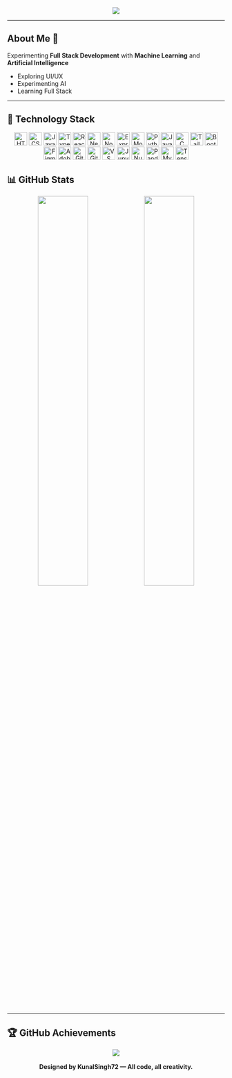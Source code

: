 <!-- GitHub Profile README | @KunalSingh72 -->

<!-- HEADER -->
<div align="center">
  <img src="https://capsule-render.vercel.app/api?type=waving&color=0:0f2027,100:2c5364&height=180&section=header&text=Kunal%20Singh&fontSize=36&fontColor=ffffff&desc=Fullstack%20Developer%20|%20AI%20Enthusiast&descAlign=50&descAlignY=70" />
</div>

---

## About Me 🦆

 Experimenting **Full Stack Development** with **Machine Learning** and **Artificial Intelligence**

-  Exploring UI/UX 
-  Experimenting AI 
-  Learning Full Stack 


---

## 🚀 Technology Stack

<p align="center">
  <img src="https://cdn.jsdelivr.net/gh/devicons/devicon/icons/html5/html5-original.svg" height="30" alt="HTML5" />
<img src="https://cdn.jsdelivr.net/gh/devicons/devicon/icons/css3/css3-original.svg" height="30" alt="CSS3" />
<img src="https://cdn.jsdelivr.net/gh/devicons/devicon/icons/javascript/javascript-original.svg" height="30" alt="JavaScript" />
<img src="https://cdn.jsdelivr.net/gh/devicons/devicon/icons/typescript/typescript-original.svg" height="30" alt="TypeScript" />
<img src="https://cdn.jsdelivr.net/gh/devicons/devicon/icons/react/react-original.svg" height="30" alt="React" />
<img src="https://cdn.jsdelivr.net/gh/devicons/devicon/icons/nextjs/nextjs-original.svg" height="30" alt="Next.js" />
<img src="https://cdn.jsdelivr.net/gh/devicons/devicon/icons/nodejs/nodejs-original.svg" height="30" alt="Node.js" />
<img src="https://cdn.jsdelivr.net/gh/devicons/devicon/icons/express/express-original.svg" height="30" alt="Express" />
<img src="https://cdn.jsdelivr.net/gh/devicons/devicon/icons/mongodb/mongodb-original.svg" height="30" alt="MongoDB" />
<img src="https://cdn.jsdelivr.net/gh/devicons/devicon/icons/python/python-original.svg" height="30" alt="Python" />
<img src="https://cdn.jsdelivr.net/gh/devicons/devicon/icons/java/java-original.svg" height="30" alt="Java" />
<img src="https://cdn.jsdelivr.net/gh/devicons/devicon/icons/c/c-original.svg" height="30" alt="C" />
<img src="https://cdn.jsdelivr.net/gh/devicons/devicon/icons/tailwindcss/tailwindcss-original.svg" height="30" alt="Tailwind CSS" />
<img src="https://cdn.jsdelivr.net/gh/devicons/devicon/icons/bootstrap/bootstrap-original.svg" height="30" alt="Bootstrap" />
<img src="https://cdn.jsdelivr.net/gh/devicons/devicon/icons/figma/figma-original.svg" height="30" alt="Figma" />
<img src="https://cdn.jsdelivr.net/gh/devicons/devicon/icons/illustrator/illustrator-plain.svg" height="30" alt="Adobe Illustrator" />
<img src="https://cdn.jsdelivr.net/gh/devicons/devicon/icons/git/git-original.svg" height="30" alt="Git" />
<img src="https://cdn.jsdelivr.net/gh/devicons/devicon/icons/github/github-original.svg" height="30" alt="GitHub" />
<img src="https://cdn.jsdelivr.net/gh/devicons/devicon/icons/vscode/vscode-original.svg" height="30" alt="VS Code" />
<img src="https://cdn.jsdelivr.net/gh/devicons/devicon/icons/jupyter/jupyter-original.svg" height="30" alt="Jupyter" />
<img src="https://cdn.jsdelivr.net/gh/devicons/devicon/icons/numpy/numpy-original.svg" height="30" alt="NumPy" />
<img src="https://cdn.jsdelivr.net/gh/devicons/devicon/icons/pandas/pandas-original.svg" height="30" alt="Pandas" />
<img src="https://cdn.jsdelivr.net/gh/devicons/devicon/icons/mysql/mysql-original.svg" height="30" alt="MySQL" />
<img src="https://cdn.jsdelivr.net/gh/devicons/devicon/icons/tensorflow/tensorflow-original.svg" height="30" alt="TensorFlow" />
</p>




## 📊 GitHub Stats

<div align="center">
  <img src="https://github-readme-stats.vercel.app/api?username=KunalSingh72&show_icons=true&theme=github_dark&hide_border=true&border_radius=8&hide_title=true" width="48%" />
  <img src="https://github-readme-stats.vercel.app/api/top-langs/?username=KunalSingh72&layout=compact&theme=github_dark&hide_border=true&langs_count=6" width="48%" />
</div>

---

## 🏆 GitHub Achievements

<p align="center">
  <img src="https://github-profile-trophy.vercel.app/?username=KunalSingh72&theme=darkhub&no-bg=true&no-frame=true&column=6&margin-w=10" />
</p>

<!-- ---

## 🎯 Focus Areas

- Fullstack Web Development  
- AI-powered Applications  
- UI/UX Design Systems  
- Dev Productivity Tools  
- Open Source Projects  

--- -->

<p align="center">
    <img src="https://raw.githubusercontent.com/andreasbm/readme/master/assets/lines/colored.png" height="2" />
    <br />
    <strong>Designed by KunalSingh72 — All code, all creativity.</strong>
</p>
